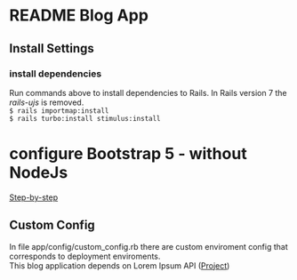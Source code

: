 # README Blog App

## Install Settings

### install dependencies
Run commands above to install dependencies to Rails. In Rails version 7 the <i>rails-ujs</i> is removed.
<br>
`$ rails importmap:install `
<br>
`$ rails turbo:install stimulus:install`

# configure Bootstrap 5 - without NodeJs
[Step-by-step](https://dev.to/coorasse/rails-7-bootstrap-5-and-importmaps-without-nodejs-4g8)

## Custom Config
In file app/config/custom_config.rb there are custom enviroment config that corresponds to deployment enviroments.
<br>
This blog application depends on Lorem Ipsum API ([Project](https://github.com/FLATANDRE/ipsumloremgenerator_api))